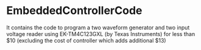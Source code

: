 # EmbeddedControllerCode

It contains the code to program a two waveform generator and two input voltage reader using EK-TM4C123GXL (by Texas Instruments) for less than $10 (excluding the cost of controller which adds additional $13)
